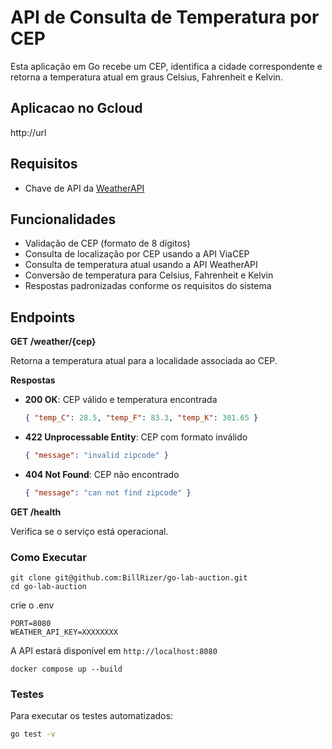# API de Consulta de Temperatura por CEP

Esta aplicação em Go recebe um CEP, identifica a cidade correspondente e retorna a temperatura atual em graus Celsius, Fahrenheit e Kelvin.

## Aplicacao no Gcloud

http://url



## Requisitos

- Chave de API da [WeatherAPI](https://www.weatherapi.com/)

## Funcionalidades

- Validação de CEP (formato de 8 dígitos)
- Consulta de localização por CEP usando a API ViaCEP
- Consulta de temperatura atual usando a API WeatherAPI
- Conversão de temperatura para Celsius, Fahrenheit e Kelvin
- Respostas padronizadas conforme os requisitos do sistema

## Endpoints

**GET /weather/{cep}**

Retorna a temperatura atual para a localidade associada ao CEP.

**Respostas**

- **200 OK**: CEP válido e temperatura encontrada
  ```json
  { "temp_C": 28.5, "temp_F": 83.3, "temp_K": 301.65 }
  ```

- **422 Unprocessable Entity**: CEP com formato inválido
  ```json
  { "message": "invalid zipcode" }
  ```

- **404 Not Found**: CEP não encontrado
  ```json
  { "message": "can not find zipcode" }
  ```

**GET /health**

Verifica se o serviço está operacional.

### Como Executar
```
git clone git@github.com:BillRizer/go-lab-auction.git
cd go-lab-auction

```
crie o .env
```
PORT=8080
WEATHER_API_KEY=XXXXXXXX
```

A API estará disponível em `http://localhost:8080`

```
docker compose up --build
```


### Testes

Para executar os testes automatizados:

```bash
go test -v
```
